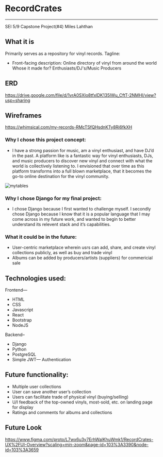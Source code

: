 # RecordCrates
---
SEI 5/9
Capstone Project(#4)
Miles Lahthan

## What it is
Primarily serves as a repository for vinyl records.
Tagline:
- Front-facing description: Online directory of vinyl from around the world
Whose it made for? Enthusiasts/DJ's/Music Producers

## ERD
https://drive.google.com/file/d/1vrA0SXIo8tfxlDK135lWu_CftT-2NMHI/view?usp=sharing

## Wireframes
https://whimsical.com/my-records-RMcTSfQHsdnKTy8Ri6fkXH

### Why I chose this project concept:
- I have a strong passion for music, am a vinyl enthusiast, and have DJ’d in the past. A platform like is a fantastic way for vinyl enthusiasts, DJs, and music producers to discover new vinyl and connect with what the world is collectively listening to. I envisioned that over time as this platform transforms into a full blown marketplace, that it becomes the go-to online destination for the vinyl community.

![mytables](https://i.imgur.com/XCFfGr8.jpg)

### Why I chose Django for my final project:
- I chose Django because I first wanted to challenge myself. I secondly chose Django because I know that it is a popular language that I may come across in my future work, and wanted to begin to better understand its relevent stack and it’s capabilities.

### What it could be in the future:
- User-centric marketplace wherein usrs can add, share, and create vinyl collections publicly, as well as buy and trade vinyl
- Albums can be added by producers/artists (suppliers) for commericial sale

## Technologies used:

Frontend—
- HTML
- CSS
- Javascript
- React
- Bootstrap 
- NodeJS

Backend–
- Django
- Python
- PostgreSQL
- Simple JWT— Authentication

## Future functionality:
- Multiple user collections
- User can save another user’s collection
- Users can facilitate trade of physical vinyl (buying/selling)
- U/I feedback of the top-owned vinyls, most-sold, etc. on landing page for display
- Ratings and comments for albums and collections

## Future Look
https://www.figma.com/proto/L7wx6u3y7ErhWalKhuWmk1/RecordCrates-UX%2FUI-Overview?scaling=min-zoom&page-id=103%3A3390&node-id=103%3A3659
